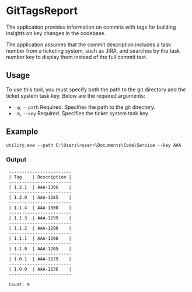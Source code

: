 # GitTagsReport
The application provides information on commits with tags for building insights on key changes in the codebase.

The application assumes that the commit description includes a task number from a ticketing system, such as JIRA, and searches by the task number key to display them instead of the full commit text.

## Usage

To use this tool, you must specify both the path to the git directory and the ticket system task key. Below are the required arguments:

- `-p`, `--path`    Required. Specifies the path to the git directory.
- `-k`, `--key`     Required. Specifies the ticket system task key.

## Example

```
utility.exe --path C:\Users\<user>\Documents\Code\Service --key AAA
```
### Output

```
 ------------------------
 | Tag    | Description |
 ------------------------
 | 1.2.1  | AAA-1306    |
 ------------------------
 | 1.2.0  | AAA-1285    |
 ------------------------
 | 1.1.4  | AAA-1300    |
 ------------------------
 | 1.1.3  | AAA-1299    |
 ------------------------
 | 1.1.2  | AAA-1298    |
 ------------------------
 | 1.1.1  | AAA-1296    |
 ------------------------
 | 1.1.0  | AAA-1205    |
 ------------------------
 | 1.0.1  | AAA-1229    |
 ------------------------
 | 1.0.0  | AAA-1136    |
 ------------------------

 Count: 9
```

